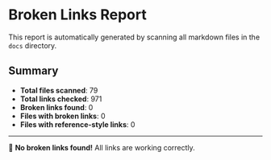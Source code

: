 # Broken Links Report

This report is automatically generated by scanning all markdown files in the `docs` directory.

## Summary

- **Total files scanned**: 79
- **Total links checked**: 971
- **Broken links found**: 0
- **Files with broken links**: 0
- **Files with reference-style links**: 0

---

🎉 **No broken links found!** All links are working correctly.

